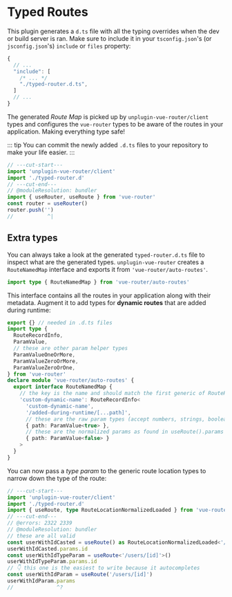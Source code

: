 # Typed Routes

This plugin generates a `d.ts` file with all the typing overrides when the dev or build server is ran. Make sure to include it in your `tsconfig.json`'s (or `jsconfig.json`'s) `include` or `files` property:

```js
{
  // ...
  "include": [
    /* ... */
    "./typed-router.d.ts",
  ]
  // ...
}
```

The generated _Route Map_ is picked up by `unplugin-vue-router/client` types and configures the `vue-router` types to be aware of the routes in your application. Making everything type safe!

::: tip
You can commit the newly added `.d.ts` files to your repository to make your life easier.
:::

```ts twoslash
// ---cut-start---
import 'unplugin-vue-router/client'
import './typed-router.d'
// ---cut-end---
// @moduleResolution: bundler
import { useRouter, useRoute } from 'vue-router'
const router = useRouter()
router.push('')
//           ^|
```

## Extra types

You can always take a look at the generated `typed-router.d.ts` file to inspect what are the generated types. `unplugin-vue-router` creates a `RouteNamedMap` interface and exports it from `'vue-router/auto-routes'`.

```ts
import type { RouteNamedMap } from 'vue-router/auto-routes'
```

This interface contains all the routes in your application along with their metadata. Augment it to add types for **dynamic routes** that are added during runtime:

```ts
export {} // needed in .d.ts files
import type {
  RouteRecordInfo,
  ParamValue,
  // these are other param helper types
  ParamValueOneOrMore,
  ParamValueZeroOrMore,
  ParamValueZeroOrOne,
} from 'vue-router'
declare module 'vue-router/auto-routes' {
  export interface RouteNamedMap {
    // the key is the name and should match the first generic of RouteRecordInfo
    'custom-dynamic-name': RouteRecordInfo<
      'custom-dynamic-name',
      '/added-during-runtime/[...path]',
      // these are the raw param types (accept numbers, strings, booleans, etc)
      { path: ParamValue<true> },
      // these are the normalized params as found in useRoute().params
      { path: ParamValue<false> }
    >
  }
}
```

You can now pass a _type param_ to the generic route location types to narrow down the type of the route:

```ts twoslash
// ---cut-start---
import 'unplugin-vue-router/client'
import './typed-router.d'
import { useRoute, type RouteLocationNormalizedLoaded } from 'vue-router'
// ---cut-end---
// @errors: 2322 2339
// @moduleResolution: bundler
// these are all valid
const userWithIdCasted = useRoute() as RouteLocationNormalizedLoaded<'/users/[id]'>
userWithIdCasted.params.id
const userWithIdTypeParam = useRoute<'/users/[id]'>()
userWithIdTypeParam.params.id
// 👇 this one is the easiest to write because it autocompletes
const userWithIdParam = useRoute('/users/[id]')
userWithIdParam.params
//              ^?
```
